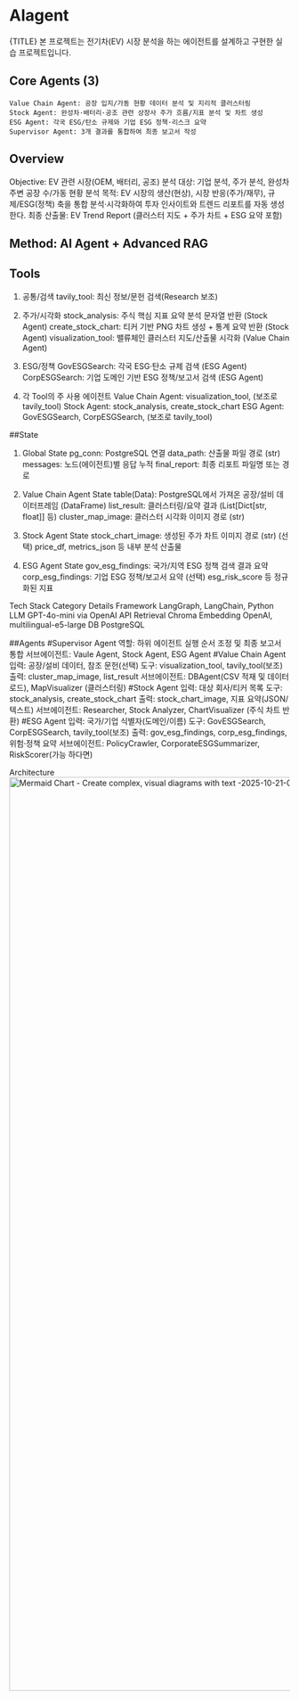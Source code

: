 # AIagent

{TITLE}
본 프로젝트는 전기차(EV) 시장 분석을 하는 에이전트를 설계하고 구현한 실습 프로젝트입니다.

## Core Agents (3)
	Value Chain Agent: 공장 입지/가동 현황 데이터 분석 및 지리적 클러스터링
	Stock Agent: 완성차·배터리·공조 관련 상장사 주가 흐름/지표 분석 및 차트 생성
	ESG Agent: 각국 ESG/탄소 규제와 기업 ESG 정책·리스크 요약
	Supervisor Agent: 3개 결과를 통합하여 최종 보고서 작성
	
## Overview
Objective: EV 관련 시장(OEM, 배터리, 공조) 분석
대상: 기업 분석, 주가 분석, 완성차 주변 공장 수/가동 현황 분석
목적: EV 시장의 생산(현상), 시장 반응(주가/재무), 규제/ESG(정책) 축을 통합 분석·시각화하여 투자 인사이트와 트렌드 리포트를 자동 생성한다.
최종 산출물: EV Trend Report (클러스터 지도 + 주가 차트 + ESG 요약 포함)

## Method: AI Agent + Advanced RAG

## Tools
1. 공통/검색
	tavily_tool: 최신 정보/문헌 검색(Research 보조)

	
2. 주가/시각화
	stock_analysis: 주식 핵심 지표 요약 분석 문자열 반환 (Stock Agent)
	create_stock_chart: 티커 기반 PNG 차트 생성 + 통계 요약 반환 (Stock Agent)
	visualization_tool: 밸류체인 클러스터 지도/산출물 시각화 (Value Chain Agent)

	
3. ESG/정책
	GovESGSearch: 각국 ESG·탄소 규제 검색 (ESG Agent)
	CorpESGSearch: 기업 도메인 기반 ESG 정책/보고서 검색 (ESG Agent)


4. 각 Tool의 주 사용 에이전트
	Value Chain Agent: visualization_tool, (보조로 tavily_tool)
	Stock Agent: stock_analysis, create_stock_chart
	ESG Agent: GovESGSearch, CorpESGSearch, (보조로 tavily_tool)
	
##State

1) Global State
	pg_conn: PostgreSQL 연결
	data_path: 산출물 파일 경로 (str)
	messages: 노드(에이전트)별 응답 누적
	final_report: 최종 리포트 파일명 또는 경로

	
2) Value Chain Agent State
	table(Data): PostgreSQL에서 가져온 공장/설비 데이터프레임 (DataFrame)
	list_result: 클러스터링/요약 결과 (List[Dict[str, float]] 등)
	cluster_map_image: 클러스터 시각화 이미지 경로 (str)


3) Stock Agent State
	stock_chart_image: 생성된 주가 차트 이미지 경로 (str)
	(선택) price_df, metrics_json 등 내부 분석 산출물


4) ESG Agent State
	gov_esg_findings: 국가/지역 ESG 정책 검색 결과 요약
	corp_esg_findings: 기업 ESG 정책/보고서 요약
(선택) esg_risk_score 등 정규화된 지표


Tech Stack
Category	Details
Framework	LangGraph, LangChain, Python
LLM	GPT-4o-mini via OpenAI API
Retrieval	Chroma
Embedding	OpenAI, multilingual-e5-large
DB	PostgreSQL

##Agents
	#Supervisor Agent
		역할: 하위 에이전트 실행 순서 조정 및 최종 보고서 통합
		서브에이전트: Vaule Agent, Stock Agent, ESG Agent
	#Value Chain Agent
		입력: 공장/설비 데이터, 참조 문헌(선택)
		도구: visualization_tool, tavily_tool(보조)
		출력: cluster_map_image, list_result
		서브에이전트: DBAgent(CSV 적재 및 데이터 로드), MapVisualizer (클러스터링)
	#Stock Agent
		입력: 대상 회사/티커 목록
		도구: stock_analysis, create_stock_chart
		출력: stock_chart_image, 지표 요약(JSON/텍스트)
		서브에이전트: Researcher, Stock Analyzer, ChartVisualizer (주식 차트 반환)
	#ESG Agent
		입력: 국가/기업 식별자(도메인/이름)
		도구: GovESGSearch, CorpESGSearch, tavily_tool(보조)
		출력: gov_esg_findings, corp_esg_findings, 위험·정책 요약
		서브에이전트: PolicyCrawler, CorporateESGSummarizer, RiskScorer(가능 하다면)
		
Architecture
<img width="2505" height="1640" alt="Mermaid Chart - Create complex, visual diagrams with text -2025-10-21-083600" src="https://github.com/user-attachments/assets/20c05d80-e84b-47f0-8876-abc42c558a4a" />



